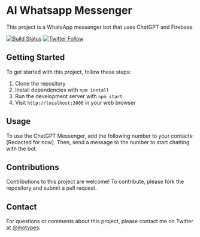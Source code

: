# AI Whatsapp Messenger

This project is a WhatsApp messenger bot that uses ChatGPT and Firebase.

[![Build Status](https://img.shields.io/badge/build-passing-brightgreen)](https://github.com/mojalil/ai-image-generator)
[![Twitter Follow](https://img.shields.io/twitter/follow/motypes?style=social)](https://twitter.com/@motypes)

## Getting Started

To get started with this project, follow these steps:

1. Clone the repository
2. Install dependencies with `npm install`
3. Run the development server with `npm start`
4. Visit `http://localhost:3000` in your web browser

## Usage

To use the ChatGPT Messenger, add the following number to your contacts: [Redacted for now]. Then, send a message to the number to start chatting with the bot.

## Contributions

Contributions to this project are welcome! To contribute, please fork the repository and submit a pull request.

## Contact

For questions or comments about this project, please contact me on Twitter at [@motypes](https://twitter.com/motypes).